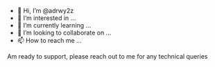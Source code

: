 - 👋 Hi, I’m @adrwy2z
- 👀 I’m interested in ...
- 🌱 I’m currently learning ...
- 💞️ I’m looking to collaborate on ...
- 📫 How to reach me ...

<!---
adrwy2z/adrwy2z is a ✨ special ✨ repository because its `README.md` (this file) appears on your GitHub profile.
You can click the Preview link to take a look at your changes.
---> Am ready to support, please reach out to me for any technical queries
